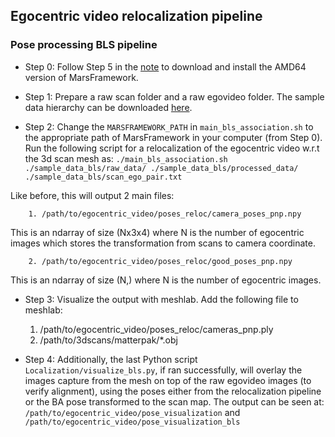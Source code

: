 ## Egocentric video relocalization pipeline

[comment]: <> (* Step 0: Follow Step 5 in the [note]&#40;https://hackmd.io/@vuong067/rJ11een9O&#41; to download and install the AMD64 version of MarsFramework.)

[comment]: <> (* Step 1: Prepare a raw scan folder and a raw egovideo folder. The sample data hierarchy can be downloaded [here]&#40;https://drive.google.com/file/d/17z2tHS7htlYrl4dw23TvODMcViqnkZ5-/view?usp=sharing&#41;.)

[comment]: <> (* Step 2: )

[comment]: <> (  Change the `MARSFRAMEWORK_PATH` in `main.sh` to the appropriate path of MarsFramework in your computer &#40;from Step 0&#41;. Run the following script for a relocalization of the egocentric video w.r.t the 3d scan mesh as:)

[comment]: <> (        `./main.sh ./sample_data/scan/raw/ kurtis_home ./sample_data/egovideo/raw/ kurtis_003`)

[comment]: <> (Like before, this will output 2 main files:)

[comment]: <> (        1. /path/to/egocentric_video/poses_reloc/camera_poses_pnp.npy)
   
[comment]: <> (This is an ndarray of size &#40;Nx3x4&#41; where N is the number of egocentric images which stores the transformation from scans to camera coordinate.)

[comment]: <> (        2. /path/to/egocentric_video/poses_reloc/good_poses_pnp.npy)
   
[comment]: <> (This is an ndarray of size &#40;N,&#41; where N is the number of egocentric images. )

[comment]: <> (* Step 3: Visualize the output with meshlab.)

[comment]: <> (Add the following file to meshlab:)

[comment]: <> (    1. /path/to/egocentric_video/poses_reloc/cameras_pnp.ply)

[comment]: <> (    2. /path/to/3dscans/matterpak/*.obj)
    
[comment]: <> (* Step 4: Additionally, the last Python script `Localization/visualize_pcd_pose_render_ba.py`, if ran successfully, will overlay the images capture from the mesh on top of the raw egovideo images &#40;to verify alignment&#41;. The output can be seen at: `/path/to/egocentric_video/poses_visualization`)

### Pose processing BLS pipeline
* Step 0: Follow Step 5 in the [note](https://hackmd.io/@vuong067/rJ11een9O) to download and install the AMD64 version of MarsFramework.
* Step 1: Prepare a raw scan folder and a raw egovideo folder. The sample data hierarchy can be downloaded [here](https://drive.google.com/file/d/1Uq5AlVMAbLA6G0fQCkOes-czrshWJnQ8/view?usp=sharing).

* Step 2: 
  Change the `MARSFRAMEWORK_PATH` in `main_bls_association.sh` to the appropriate path of MarsFramework in your computer (from Step 0). Run the following script for a relocalization of the egocentric video w.r.t the 3d scan mesh as:
        `./main_bls_association.sh ./sample_data_bls/raw_data/ ./sample_data_bls/processed_data/ ./sample_data_bls/scan_ego_pair.txt`

Like before, this will output 2 main files:

        1. /path/to/egocentric_video/poses_reloc/camera_poses_pnp.npy
   
This is an ndarray of size (Nx3x4) where N is the number of egocentric images which stores the transformation from scans to camera coordinate.

        2. /path/to/egocentric_video/poses_reloc/good_poses_pnp.npy
   
This is an ndarray of size (N,) where N is the number of egocentric images. 

* Step 3: Visualize the output with meshlab.
Add the following file to meshlab:
    1. /path/to/egocentric_video/poses_reloc/cameras_pnp.ply
    2. /path/to/3dscans/matterpak/*.obj
    
* Step 4: Additionally, the last Python script `Localization/visualize_bls.py`, if ran successfully, will overlay the images capture from the mesh on top of the raw egovideo images (to verify alignment), using the poses either from the relocalization pipeline or the BA pose transformed to the scan map. The output can be seen at: `/path/to/egocentric_video/pose_visualization` and `/path/to/egocentric_video/pose_visualization_bls`
